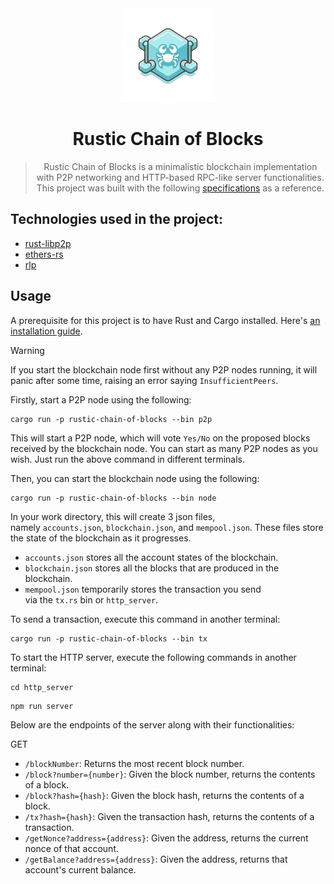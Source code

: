 <div align="center">
    <img src="./logo.png" height="150" width="150" />
<h1 align="center">
    Rustic Chain of Blocks
</h1>

> Rustic Chain of Blocks is a minimalistic blockchain implementation with P2P networking and HTTP-based RPC-like server functionalities. This project was built with the following [specifications](https://gist.github.com/manav2401/2bea3e1b15efea4f34f6516a3841c6b0) as a reference.

</div>

## Technologies used in the project:

- [rust-libp2p](https://github.com/libp2p/rust-libp2p)
- [ethers-rs](https://github.com/gakonst/ethers-rs)
- [rlp](https://github.com/alloy-rs/rlp)

## Usage

A prerequisite for this project is to have Rust and Cargo installed. Here's [an installation guide](https://doc.rust-lang.org/cargo/getting-started/installation.html).

> [!WARNING]
> If you start the blockchain node first without any P2P nodes running, it will panic after some time, raising an error saying `InsufficientPeers`.

Firstly, start a P2P node using the following:

```
cargo run -p rustic-chain-of-blocks --bin p2p
```

This will start a P2P node, which will vote `Yes/No` on the proposed blocks received by the blockchain node. You can start as many P2P nodes as you wish. Just run the above command in different terminals.

Then, you can start the blockchain node using the following:

```
cargo run -p rustic-chain-of-blocks --bin node
```

In your work directory, this will create 3 json files, namely `accounts.json`, `blockchain.json`, and `mempool.json`. These files store the state of the blockchain as it progresses.

- `accounts.json` stores all the account states of the blockchain.
- `blockchain.json` stores all the blocks that are produced in the blockchain.
- `mempool.json` temporarily stores the transaction you send via the `tx.rs` bin or `http_server`.

To send a transaction, execute this command in another terminal:

```
cargo run -p rustic-chain-of-blocks --bin tx
```

To start the HTTP server, execute the following commands in another terminal:

```
cd http_server
```

```
npm run server
```

Below are the endpoints of the server along with their functionalities:

GET

- `/blockNumber`: Returns the most recent block number.
- `/block?number={number}`: Given the block number, returns the contents of a block.
- `/block?hash={hash}`: Given the block hash, returns the contents of a block.
- `/tx?hash={hash}`: Given the transaction hash, returns the contents of a transaction.
- `/getNonce?address={address}`: Given the address, returns the current nonce of that account.
- `/getBalance?address={address}`: Given the address, returns that account's current balance.

